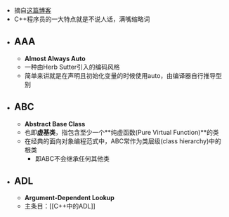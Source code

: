 - 摘自[这篇博客](https://quuxplusone.github.io/blog/2019/08/02/the-tough-guide-to-cpp-acronyms/)
- C++程序员的一大特点就是不说人话，满嘴缩略词
- ## AAA
	- **Almost Always Auto**
	- 一种由Herb Sutter引入的编码风格
	- 简单来讲就是在声明且初始化变量的时候使用auto，由编译器自行推导型别
- ## ABC
	- **Abstract Base Class**
	- 也即**虚基类**，指包含至少一个**纯虚函数(Pure Virtual Function)**的类
	- 在经典的面向对象编程范式中，ABC常作为类层级(class hierarchy)中的根类
		- 即ABC不会继承任何其他类
- ## ADL
	- **Argument-Dependent Lookup**
	- 主条目：[[C++中的ADL]]